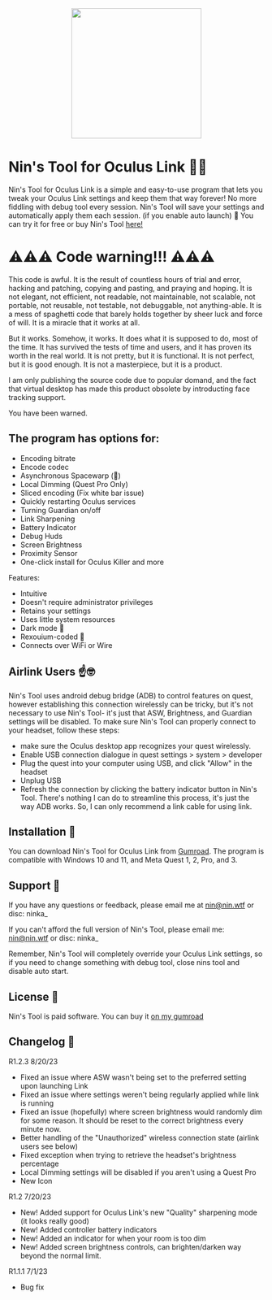 <div align="center">
<img src="https://public-files.gumroad.com/7bldn5ro30ey28fnxlzl9brcf534" height="256">
<div align="left">
  
# Nin's Tool for Oculus Link 🔗✨

Nin's Tool for Oculus Link is a simple and easy-to-use program that lets you tweak your Oculus Link settings and keep them that way forever! No more fiddling with debug tool every session. Nin's Tool will save your settings and automatically apply them each session. (if you enable auto launch) :rocket:
You can try it for free or buy Nin's Tool [here!](https://ninka.gumroad.com/l/NinsTool)

# ⚠️⚠️⚠️ Code warning!!! ⚠️⚠️⚠️

This code is awful. It is the result of countless hours of trial and error, hacking and patching, copying and pasting, and praying and hoping. It is not elegant, not efficient, not readable, not maintainable, not scalable, not portable, not reusable, not testable, not debuggable, not anything-able. It is a mess of spaghetti code that barely holds together by sheer luck and force of will. It is a miracle that it works at all.

But it works. Somehow, it works. It does what it is supposed to do, most of the time. It has survived the tests of time and users, and it has proven its worth in the real world. It is not pretty, but it is functional. It is not perfect, but it is good enough. It is not a masterpiece, but it is a product. 

I am only publishing the source code due to popular domand, and the fact that virtual desktop has made this product obsolete by introducting face tracking support.

You have been warned.


## The program has options for:

- Encoding bitrate
- Encode codec
- Asynchronous Spacewarp (🤢)
- Local Dimming (Quest Pro Only)
- Sliced encoding (Fix white bar issue)
- Quickly restarting Oculus services
- Turning Guardian on/off
- Link Sharpening
- Battery Indicator
- Debug Huds
- Screen Brightness
- Proximity Sensor
- One-click install for Oculus Killer and more

Features:

- Intuitive
- Doesn't require administrator privileges
- Retains your settings
- Uses little system resources
- Dark mode 🥵
- Rexouium-coded 🐾
- Connects over WiFi or Wire

## Airlink Users ☝️🤓
Nin's Tool uses android debug bridge (ADB) to control features on quest, however establishing this connection wirelessly can be tricky, but it's not necessary to use Nin's Tool- it's just that ASW, Brightness, and Guardian settings will be disabled. To make sure Nin's Tool can properly connect to your headset, follow these steps:
  - make sure the Oculus desktop app recognizes your quest wirelessly.
  - Enable USB connection dialogue in quest settings > system > developer
  - Plug the quest into your computer using USB, and click "Allow" in the headset
  - Unplug USB
  - Refresh the connection by clicking the battery indicator button in Nin's Tool.
There's nothing I can do to streamline this process, it's just the way ADB works. So, I can only recommend a link cable for using link.

## Installation :floppy_disk:

You can download Nin's Tool for Oculus Link from [Gumroad](https://ninka.gumroad.com/l/NinsTool). The program is compatible with Windows 10 and 11, and Meta Quest 1, 2, Pro, and 3. 

## Support :handshake:

If you have any questions or feedback, please email me at nin@nin.wtf or disc: ninka_

If you can't afford the full version of Nin's Tool, please email me: nin@nin.wtf or disc: ninka_

Remember, Nin's Tool will completely override your Oculus Link settings, so if you need to change something with debug tool, close nins tool and disable auto start.

## License :page_facing_up:

Nin's Tool is paid software. You can buy it [on my gumroad](https://ninka.gumroad.com/l/NinsTool)

## Changelog :memo:

R1.2.3 8/20/23

- Fixed an issue where ASW wasn't being set to the preferred setting upon launching Link
- Fixed an issue where settings weren't being regularly applied while link is running
- Fixed an issue (hopefully) where screen brightness would randomly dim for some reason. It should be reset to the correct brightness every minute now.
- Better handling of the "Unauthorized" wireless connection state (airlink users see below)
- Fixed exception when trying to retrieve the headset's brightness percentage
- Local Dimming settings will be disabled if you aren't using a Quest Pro
- New Icon

R1.2 7/20/23

- New! Added support for Oculus Link's new "Quality" sharpening mode (it looks really good)
- New! Added controller battery indicators
- New! Added an indicator for when your room is too dim
- New! Added screen brightness controls, can brighten/darken way beyond the normal limit.

R1.1.1 7/1/23

- Bug fix

